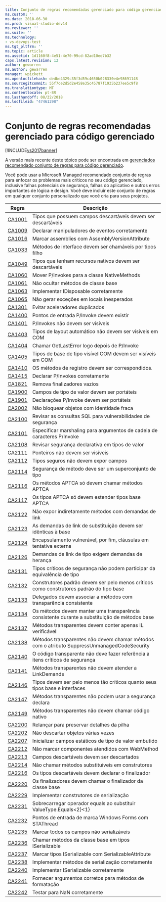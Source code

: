 ```yaml
---
title: Conjunto de regras recomendadas gerenciado para código gerenciado | Microsoft Docs
ms.custom: ''
ms.date: 2018-06-30
ms.prod: visual-studio-dev14
ms.reviewer: ''
ms.suite: ''
ms.technology:
- vs-devops-test
ms.tgt_pltfrm: ''
ms.topic: article
ms.assetid: 1d1160f8-4e51-4e70-99cd-82ad10ee7b32
caps.latest.revision: 12
author: gewarren
ms.author: gewarren
manager: wpickett
ms.openlocfilehash: dedbe4329c35f3d59c4650b028330e4e98691148
ms.sourcegitcommit: 55f7ce2d5d2e458e35c45787f1935b237ee5c9f8
ms.translationtype: MT
ms.contentlocale: pt-BR
ms.lasthandoff: 08/22/2018
ms.locfileid: "47461298"
---
```

# <a name="managed-recommended-rules-rule-set-for-managed-code"></a>Conjunto de regras recomendadas gerenciado para código gerenciado
[!INCLUDE[vs2017banner](../includes/vs2017banner.md)]

A versão mais recente deste tópico pode ser encontrada em [gerenciados recomendado conjunto de regras para código gerenciado](https://docs.microsoft.com/visualstudio/code-quality/managed-recommended-rules-rule-set-for-managed-code).  
  
Você pode usar a Microsoft Managed recomendado conjunto de regras para enfocar os problemas mais críticos no seu código gerenciado, inclusive falhas potenciais de segurança, falhas do aplicativo e outros erros importantes de lógica e design. Você deve incluir este conjunto de regras em qualquer conjunto personalizado que você cria para seus projetos.  
  
|Regra|Descrição|  
|----------|-----------------|  
|[CA1001](../code-quality/ca1001-types-that-own-disposable-fields-should-be-disposable.md)|Tipos que possuem campos descartáveis devem ser descartáveis|  
|[CA1009](../code-quality/ca1009-declare-event-handlers-correctly.md)|Declarar manipuladores de eventos corretamente|  
|[CA1016](../code-quality/ca1016-mark-assemblies-with-assemblyversionattribute.md)|Marcar assemblies com AssemblyVersionAttribute|  
|[CA1033](../code-quality/ca1033-interface-methods-should-be-callable-by-child-types.md)|Métodos de interface devem ser chamáveis por tipos filho|  
|[CA1049](../code-quality/ca1049-types-that-own-native-resources-should-be-disposable.md)|Tipos que tenham recursos nativos devem ser descartáveis|  
|[CA1060](../code-quality/ca1060-move-p-invokes-to-nativemethods-class.md)|Mover P/Invokes para a classe NativeMethods|  
|[CA1061](../code-quality/ca1061-do-not-hide-base-class-methods.md)|Não ocultar métodos de classe base|  
|[CA1063](../code-quality/ca1063-implement-idisposable-correctly.md)|Implementar IDisposable corretamente|  
|[CA1065](../code-quality/ca1065-do-not-raise-exceptions-in-unexpected-locations.md)|Não gerar exceções em locais inesperados|  
|[CA1301](../code-quality/ca1301-avoid-duplicate-accelerators.md)|Evitar aceleradores duplicados|  
|[CA1400](../code-quality/ca1400-p-invoke-entry-points-should-exist.md)|Pontos de entrada P/Invoke devem existir|  
|[CA1401](../code-quality/ca1401-p-invokes-should-not-be-visible.md)|P/Invokes não devem ser visíveis|  
|[CA1403](../code-quality/ca1403-auto-layout-types-should-not-be-com-visible.md)|Tipos de layout automático não devem ser visíveis em COM|  
|[CA1404](../code-quality/ca1404-call-getlasterror-immediately-after-p-invoke.md)|Chamar GetLastError logo depois de P/Invoke|  
|[CA1405](../code-quality/ca1405-com-visible-type-base-types-should-be-com-visible.md)|Tipos de base de tipo visível COM devem ser visíveis em COM|  
|[CA1410](../code-quality/ca1410-com-registration-methods-should-be-matched.md)|OS métodos de registro devem ser correspondidos.|  
|[CA1415](../code-quality/ca1415-declare-p-invokes-correctly.md)|Declarar P/Invokes corretamente|  
|[CA1821](../code-quality/ca1821-remove-empty-finalizers.md)|Remova finalizadores vazios|  
|[CA1900](../code-quality/ca1900-value-type-fields-should-be-portable.md)|Campos de tipo de valor devem ser portáteis|  
|[CA1901](../code-quality/ca1901-p-invoke-declarations-should-be-portable.md)|Declarações P/Invoke devem ser portáteis|  
|[CA2002](../code-quality/ca2002-do-not-lock-on-objects-with-weak-identity.md)|Não bloquear objetos com identidade fraca|  
|[CA2100](../code-quality/ca2100-review-sql-queries-for-security-vulnerabilities.md)|Revisar as consultas SQL para vulnerabilidades de segurança|  
|[CA2101](../code-quality/ca2101-specify-marshaling-for-p-invoke-string-arguments.md)|Especificar marshaling para argumentos de cadeia de caracteres P/Invoke|  
|[CA2108](../code-quality/ca2108-review-declarative-security-on-value-types.md)|Revisar segurança declarativa em tipos de valor|  
|[CA2111](../code-quality/ca2111-pointers-should-not-be-visible.md)|Ponteiros não devem ser visíveis|  
|[CA2112](../code-quality/ca2112-secured-types-should-not-expose-fields.md)|Tipos seguros não devem expor campos|  
|[CA2114](../code-quality/ca2114-method-security-should-be-a-superset-of-type.md)|Segurança de método deve ser um superconjunto de tipo|  
|[CA2116](../code-quality/ca2116-aptca-methods-should-only-call-aptca-methods.md)|Os métodos APTCA só devem chamar métodos APTCA|  
|[CA2117](../code-quality/ca2117-aptca-types-should-only-extend-aptca-base-types.md)|Os tipos APTCA só devem estender tipos base APTCA|  
|[CA2122](../code-quality/ca2122-do-not-indirectly-expose-methods-with-link-demands.md)|Não expor indiretamente métodos com demandas de link|  
|[CA2123](../code-quality/ca2123-override-link-demands-should-be-identical-to-base.md)|As demandas de link de substituição devem ser idênticas à base|  
|[CA2124](../code-quality/ca2124-wrap-vulnerable-finally-clauses-in-outer-try.md)|Encapsulamento vulnerável, por fim, cláusulas em tentativa externa|  
|[CA2126](../code-quality/ca2126-type-link-demands-require-inheritance-demands.md)|Demandas de link de tipo exigem demandas de herança|  
|[CA2131](../code-quality/ca2131-security-critical-types-may-not-participate-in-type-equivalence.md)|Tipos críticos de segurança não podem participar da equivalência de tipo|  
|[CA2132](../code-quality/ca2132-default-constructors-must-be-at-least-as-critical-as-base-type-default-constructors.md)|Construtores padrão devem ser pelo menos críticos como construtores padrão do tipo base|  
|[CA2133](../code-quality/ca2133-delegates-must-bind-to-methods-with-consistent-transparency.md)|Delegados devem associar a métodos com transparência consistente|  
|[CA2134](../code-quality/ca2134-methods-must-keep-consistent-transparency-when-overriding-base-methods.md)|Os métodos devem manter uma transparência consistente durante a substituição de métodos base|  
|[CA2137](../code-quality/ca2137-transparent-methods-must-contain-only-verifiable-il.md)|Métodos transparentes devem conter apenas IL verificável|  
|[CA2138](../code-quality/ca2138-transparent-methods-must-not-call-methods-with-the-suppressunmanagedcodesecurity-attribute.md)|Métodos transparentes não devem chamar métodos com o atributo SuppressUnmanagedCodeSecurity|  
|[CA2140](../code-quality/ca2140-transparent-code-must-not-reference-security-critical-items.md)|O código transparente não deve fazer referência a itens críticos de segurança|  
|[CA2141](../code-quality/ca2141-transparent-methods-must-not-satisfy-linkdemands.md)|Métodos transparentes não devem atender a LinkDemands|  
|[CA2146](../code-quality/ca2146-types-must-be-at-least-as-critical-as-their-base-types-and-interfaces.md)|Tipos devem ser pelo menos tão críticos quanto seus tipos base e interfaces|  
|[CA2147](../code-quality/ca2147-transparent-methods-may-not-use-security-asserts.md)|Métodos transparentes não podem usar a segurança declara|  
|[CA2149](../code-quality/ca2149-transparent-methods-must-not-call-into-native-code.md)|Métodos transparentes não devem chamar código nativo|  
|[CA2200](../code-quality/ca2200-rethrow-to-preserve-stack-details.md)|Relançar para preservar detalhes da pilha|  
|[CA2202](../code-quality/ca2202-do-not-dispose-objects-multiple-times.md)|Não descartar objetos várias vezes|  
|[CA2207](../code-quality/ca2207-initialize-value-type-static-fields-inline.md)|Inicializar campos estáticos de tipo de valor embutido|  
|[CA2212](../code-quality/ca2212-do-not-mark-serviced-components-with-webmethod.md)|Não marcar componentes atendidos com WebMethod|  
|[CA2213](../code-quality/ca2213-disposable-fields-should-be-disposed.md)|Campos descartáveis devem ser descartados|  
|[CA2214](../code-quality/ca2214-do-not-call-overridable-methods-in-constructors.md)|Não chamar métodos substituíveis em construtores|  
|[CA2216](../code-quality/ca2216-disposable-types-should-declare-finalizer.md)|Os tipos descartáveis devem declarar o finalizador|  
|[CA2220](../code-quality/ca2220-finalizers-should-call-base-class-finalizer.md)|Os finalizadores devem chamar o finalizador da classe base|  
|[CA2229](../code-quality/ca2229-implement-serialization-constructors.md)|Implementar construtores de serialização|  
|[CA2231](../code-quality/ca2231-overload-operator-equals-on-overriding-valuetype-equals.md)|Sobrecarregar operador equals ao substituir ValueType.Equals&lt;2}&lt;1}|  
|[CA2232](../code-quality/ca2232-mark-windows-forms-entry-points-with-stathread.md)|Pontos de entrada de marca Windows Forms com STAThread|  
|[CA2235](../code-quality/ca2235-mark-all-non-serializable-fields.md)|Marcar todos os campos não serializáveis|  
|[CA2236](../code-quality/ca2236-call-base-class-methods-on-iserializable-types.md)|Chamar métodos da classe base em tipos ISerializable|  
|[CA2237](../code-quality/ca2237-mark-iserializable-types-with-serializableattribute.md)|Marcar tipos ISerializable com SerializableAttribute|  
|[CA2238](../code-quality/ca2238-implement-serialization-methods-correctly.md)|Implementar métodos de serialização corretamente|  
|[CA2240](../code-quality/ca2240-implement-iserializable-correctly.md)|Implementar ISerializable corretamente|  
|[CA2241](../code-quality/ca2241-provide-correct-arguments-to-formatting-methods.md)|Fornecer argumentos corretos para métodos de formatação|  
|[CA2242](../code-quality/ca2242-test-for-nan-correctly.md)|Testar para NaN corretamente|



